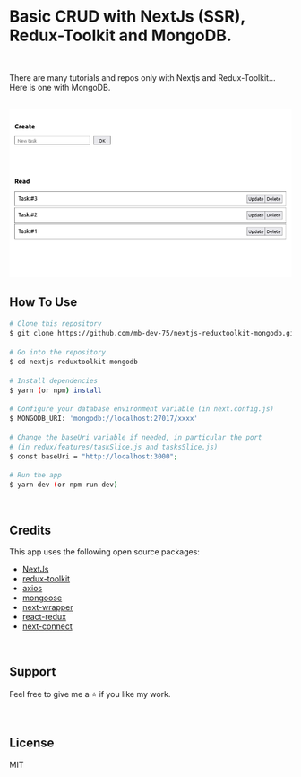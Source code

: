 

<h1>Basic CRUD with NextJs (SSR), Redux-Toolkit and MongoDB.</h1>

<br />

There are many tutorials and repos only with Nextjs and Redux-Toolkit...
Here is one with MongoDB.



<br />
<img src="https://github.com/mb-dev-75/nextjs-reduxtoolkit-mongodb/blob/main/screen.png" />
<br />


## How To Use


```bash
# Clone this repository
$ git clone https://github.com/mb-dev-75/nextjs-reduxtoolkit-mongodb.git

# Go into the repository
$ cd nextjs-reduxtoolkit-mongodb

# Install dependencies
$ yarn (or npm) install

# Configure your database environment variable (in next.config.js)
$ MONGODB_URI: 'mongodb://localhost:27017/xxxx'

# Change the baseUri variable if needed, in particular the port 
# (in redux/features/taskSlice.js and tasksSlice.js)
$ const baseUri = "http://localhost:3000";

# Run the app
$ yarn dev (or npm run dev) 
```

<br />

## Credits

This app uses the following open source packages:

- [NextJs](https://nextjs.org/)
- [redux-toolkit](https://redux-toolkit.js.org/)
- [axios](https://axios-http.com/docs/intro)
- [mongoose](https://mongoosejs.com/)
- [next-wrapper](https://github.com/kirill-konshin/next-redux-wrapper)
- [react-redux](https://react-redux.js.org/)
- [next-connect](https://github.com/hoangvvo/next-connect)

<br />

## Support

Feel free to give me a ⭐ if you like my work.

<br />

## License

MIT
